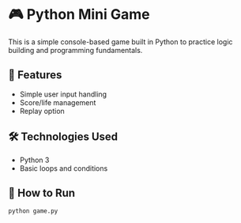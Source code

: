 # 🎮 Python Mini Game

This is a simple console-based game built in Python to practice logic building and programming fundamentals.

## 🧠 Features
- Simple user input handling  
- Score/life management  
- Replay option  

## 🛠️ Technologies Used
- Python 3  
- Basic loops and conditions  

## 🚀 How to Run
```bash
python game.py
